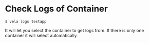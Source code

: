 # Check Logs of Container

```console
$ vela logs testapp
```

It will let you select the container to get logs from. If there is only one container it will select automatically.
